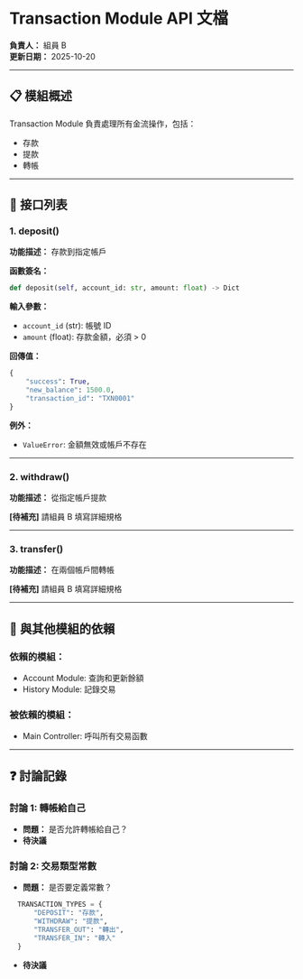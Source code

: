 # Transaction Module API 文檔

**負責人：** 組員 B  
**更新日期：** 2025-10-20

---

## 📋 模組概述

Transaction Module 負責處理所有金流操作，包括：
- 存款
- 提款
- 轉帳

---

## 📝 接口列表

### 1. deposit()

**功能描述：** 存款到指定帳戶

**函數簽名：**
```python
def deposit(self, account_id: str, amount: float) -> Dict
```

**輸入參數：**
- `account_id` (str): 帳號 ID
- `amount` (float): 存款金額，必須 > 0

**回傳值：**
```python
{
    "success": True,
    "new_balance": 1500.0,
    "transaction_id": "TXN0001"
}
```

**例外：**
- `ValueError`: 金額無效或帳戶不存在

---

### 2. withdraw()

**功能描述：** 從指定帳戶提款

**[待補充]** 請組員 B 填寫詳細規格

---

### 3. transfer()

**功能描述：** 在兩個帳戶間轉帳

**[待補充]** 請組員 B 填寫詳細規格

---

## 🤝 與其他模組的依賴

### 依賴的模組：
- Account Module: 查詢和更新餘額
- History Module: 記錄交易

### 被依賴的模組：
- Main Controller: 呼叫所有交易函數

---

## ❓ 討論記錄

### 討論 1: 轉帳給自己
- **問題：** 是否允許轉帳給自己？
- **待決議**

### 討論 2: 交易類型常數
- **問題：** 是否要定義常數？
```python
  TRANSACTION_TYPES = {
      "DEPOSIT": "存款",
      "WITHDRAW": "提款",
      "TRANSFER_OUT": "轉出",
      "TRANSFER_IN": "轉入"
  }
```
- **待決議**